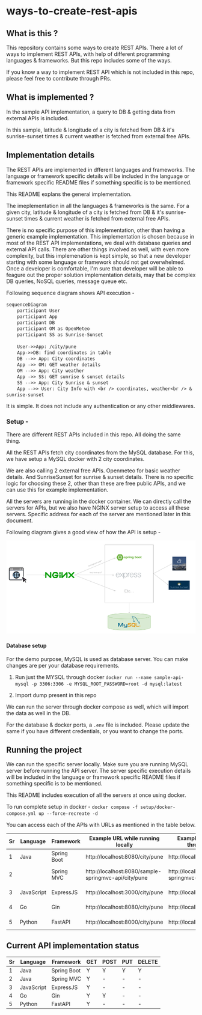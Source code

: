 # ways-to-create-rest-apis

## What is this ?

This repository contains some ways to create REST APIs. There a lot of ways to implement REST APIs, with help of different programming languages & frameworks. But this repo includes some of the ways. 

If you know a way to implement REST API which is not included in this repo, please feel free to contribute through PRs.

## What is implemented ?

In the sample API implementation, a query to DB & getting data from external APIs is included.

In this sample, latitude & longitude of a city is fetched from DB & it's sunrise-sunset times & current weather is fetched from external free APIs.

## Implementation details

The REST APIs are implemented in dfferent languages and frameworks. The language or framework specific details will be included in the language or framework specific README files if something specific is to be mentioned.

This README explans the general implementation. 

The imeplementation in all the languages & frameworks is the same. For a given city, latitude & longitude of a city is fetched from DB & it's sunrise-sunset times & current weather is fetched from external free APIs. 

There is no specific purpose of this implementation, other than having a generic example implementation. This implementation is chosen because in most of the REST API implementations, we deal with database queries and external API calls. There are other things involved as well, with even more complexity, but this implemenation is kept simple, so that a new developer starting with some language or framework should not get overwhelmed. Once a developer is comfortable, I'm sure that developer will be able to feagure out the proper solution implementation details, may that be complex DB queries, NoSQL queries, message queue etc.

Following sequence diagram shows API execution - 

```mermaid
sequenceDiagram
    participant User
    participant App
    participant DB
    participant OM as OpenMeteo
    participant SS as Sunrise-Sunset

    User->>App: /city/pune
    App->>DB: find coordinates in table
    DB -->> App: City coordinates
    App ->> OM: GET weather details
    OM -->> App: City weather
    App ->> SS: GET sunrise & sunset details
    SS -->> App: City Sunrise & sunset
    App -->> User: City Info with <br /> coordinates, weather<br /> & sunrise-sunset
```

It is simple. It does not include any authentication or any other middlewares. 


### Setup -

There are different REST APIs included in this repo. All doing the same thing. 

All the REST APIs fetch city coordinates from the MySQL database. For this, we have setup a MySQL docker with 2 city coordinates. 

We are also calling 2 external free APIs. Openmeteo for basic weather details. And SunriseSunset for sunrise & sunset details. There is no specific logic for choosing these 2, other than these are free public APIs, and we can use this for example implementation.

All the servers are running in the docker container. We can directly call the servers for APIs, but we also have NGINX server setup to access all these servers. Specific address for each of the server are mentioned later in this document.

Following diagram gives a good view of how the API is setup -

![Setup](documentation/setup.png)

#### Database setup

For the demo purpose, MySQL is used as database server. You can make changes are per your database requirements.

1. Run just the MYSQL through docker
   `docker run --name sample-api-mysql -p 3306:3306 -e MYSQL_ROOT_PASSWORD=root -d mysql:latest`

2. Import dump present in this repo

We can run the server through docker compose as well, which will import the data as well in the DB.

For the database & docker ports, a `.env` file is included. Please update the same if you have different credentials, or you want to change the ports.


## Running the project

We can run the specific server locally. Make sure you are running MySQL server before running the API server. The server specific execution details will be included in the language or framework specific README files if something specific is to be mentioned. 

This README includes execution of all the servers at once using docker.

To run complete setup in docker -
`docker compose -f setup/docker-compose.yml up --force-recreate -d`

You can access each of the APIs with URLs as mentioned in the table below.

| Sr | Language   | Framework   | Example URL while running locally                    | Example URL to access through Docker                 | Example URL to access through NGINX                              |
|----|------------|-------------|------------------------------------------------------|------------------------------------------------------|------------------------------------------------------------------|
| 1  | Java       | Spring Boot | http://localhost:8080/city/pune                      | http://localhost:8080/city/pune                      | http://localhost:80/springboot-app/city/pune                     |
| 2  |            | Spring MVC  | http://localhost:8080/sample-springmvc-api/city/pune | http://localhost:8081/sample-springmvc-api/city/pune | http://localhost:80/springmvc-app/sample-springmvc-api/city/pune |
| 3  | JavaScript | ExpressJS   | http://localhost:3000/city/pune                      | http://localhost:3000/city/pune                      | http://localhost:80/express-app/city/pune                        |
| 4  | Go         | Gin         | http://localhost:8080/city/pune                      | http://localhost:8082/city/pune                      | http://localhost:80/gin-app/city/pune                            |
| 5  | Python     | FastAPI     | http://localhost:8000/city/pune                      | http://localhost:8000/city/pune                      | http://localhost:80/fastapi-app/city/pune                        |

## Current API implementation status

| Sr | Language   | Framework   | GET | POST | PUT | DELETE |
|----|------------|-------------|-----|------|-----|--------|
| 1  | Java       | Spring Boot | Y   | Y    | Y   | Y      |
| 2  | Java       | Spring MVC  | Y   | -    | -   | -      |
| 3  | JavaScript | ExpressJS   | Y   | -    | -   | -      |
| 4  | Go         | Gin         | Y   | Y    | -   | -      |
| 5  | Python     | FastAPI     | Y   | -    | -   | -      |

